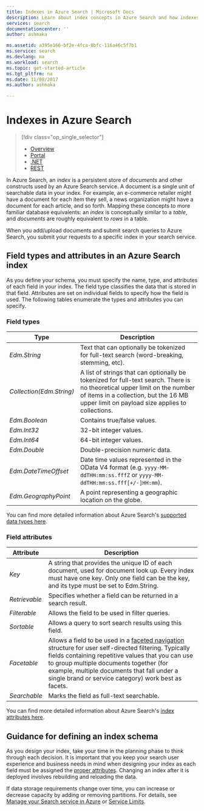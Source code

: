 ```yaml
---
title: Indexes in Azure Search | Microsoft Docs
description: Learn about index concepts in Azure Search and how indexes are used.
services: search
documentationcenter: ''
author: ashmaka

ms.assetid: a395e166-bf2e-4fca-8bfc-116a46c5f7b1
ms.service: search
ms.devlang: na
ms.workload: search
ms.topic: get-started-article
ms.tgt_pltfrm: na
ms.date: 11/08/2017
ms.author: ashmaka

---
```

# Indexes in Azure Search
> [!div class="op_single_selector"]
> * [Overview](search-what-is-an-index.md)
> * [Portal](search-create-index-portal.md)
> * [.NET](search-create-index-dotnet.md)
> * [REST](search-create-index-rest-api.md)
> 
> 

In Azure Search, an *index* is a persistent store of *documents* and other constructs used by an Azure Search service. A document is a single unit of searchable data in your index. For example, an e-commerce retailer might have a document for each item they sell, a news organization might have a document for each article, and so forth. Mapping these concepts to more familiar database equivalents: an *index* is conceptually similar to a *table*, and *documents* are roughly equivalent to *rows* in a table.

When you add/upload documents and submit search queries to Azure Search, you submit your requests to a specific index in your search service.

## Field types and attributes in an Azure Search index
As you define your schema, you must specify the name, type, and attributes of each field in your index. The field type classifies the data that is stored in that field. Attributes are set on individual fields to specify how the field is used. The following tables enumerate the types and attributes you can specify.

### Field types

| Type | Description |
| --- | --- |
| *Edm.String* |Text that can optionally be tokenized for full-text search (word-breaking, stemming, etc). |
| *Collection(Edm.String)* |A list of strings that can optionally be tokenized for full-text search. There is no theoretical upper limit on the number of items in a collection, but the 16 MB upper limit on payload size applies to collections. |
| *Edm.Boolean* |Contains true/false values. |
| *Edm.Int32* |32-bit integer values. |
| *Edm.Int64* |64-bit integer values. |
| *Edm.Double* |Double-precision numeric data. |
| *Edm.DateTimeOffset* |Date time values represented in the OData V4 format (e.g. `yyyy-MM-ddTHH:mm:ss.fffZ` or `yyyy-MM-ddTHH:mm:ss.fff[+/-]HH:mm`). |
| *Edm.GeographyPoint* |A point representing a geographic location on the globe. |

You can find more detailed information about Azure Search's [supported data types here](https://docs.microsoft.com/rest/api/searchservice/Supported-data-types).

### Field attributes

| Attribute | Description |
| --- | --- |
| *Key* |A string that provides the unique ID of each document, used for document look up. Every index must have one key. Only one field can be the key, and its type must be set to Edm.String. |
| *Retrievable* |Specifies whether a field can be returned in a search result. |
| *Filterable* |Allows the field to be used in filter queries. |
| *Sortable* |Allows a query to sort search results using this field. |
| *Facetable* |Allows a field to be used in a [faceted navigation](search-faceted-navigation.md) structure for user self-directed filtering. Typically fields containing repetitive values that you can use to group multiple documents together (for example, multiple documents that fall under a single brand or service category) work best as facets. |
| *Searchable* |Marks the field as full-text searchable. |

You can find more detailed information about Azure Search's [index attributes here](https://docs.microsoft.com/rest/api/searchservice/Create-Index).

## Guidance for defining an index schema
As you design your index, take your time in the planning phase to think through each decision. It is important that you keep your search user experience and business needs in mind when designing your index as each field must be assigned the [proper attributes](https://docs.microsoft.com/rest/api/searchservice/Create-Index). Changing an index after it is deployed involves rebuilding and reloading the data.

If data storage requirements change over time, you can increase or decrease capacity by adding or removing partitions. For details, see [Manage your Search service in Azure](search-manage.md) or [Service Limits](search-limits-quotas-capacity.md).

